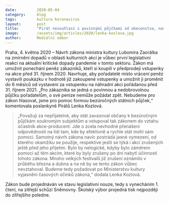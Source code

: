 ```yaml
---
date:         2020-05-04
category:     blog
tags:         kultura koronavirus
layout:       post
title:        "Pirát nesouhlasí s povinnými půjčkami od obecenstva, navrhují bezúročné půjčky na kulturu od státu"
image:        /assets/img/articles/2020/lenka-kozlova.jpg
author:       Mediální odbor
--- 
```





 

Praha, 4. května 2020 – Návrh zákona ministra kultury Lubomíra Zaorálka na zmírnění dopadů v oblasti kulturních akcí je vůbec první legislativní reakcí na aktuální kritické dopady pandemie v tomto sektoru. Zákon má umožnit ponechání peněz zákazníků, kteří si koupili v předprodeji vstupenky na akce před 31. říjnem 2020. Navrhuje, aby pořadatelé místo vrácení peněz vystavili poukázku v hodnotě již zakoupené vstupenky a umožnit ji proměnit do 6 měsíců od vystavení za vstupenku na náhradní akci pořádanou před 31. říjnem 2021. „Pro zákazníka se jedná o povinnou a nedobrovolnou půjčku pořadatelům, o své peníze nemůže požádat zpět. Nebudeme pro zákon hlasovat, jsme pro pomoc formou bezúročných státních půjček,“ komentovala poslankyně Pirátů Lenka Kozlová.

> „Považuji za nepřijatelné, aby stát zavazoval občany k bezúročným půjčkám soukromým subjektům a vstupoval tak zákonem do vztahu účastník akce-producent. Jde o zcela nevhodné přenášení odpovědnosti na lidi tam, kde by efektivně a rychle stát mohl sám pomoci. Samotný návrh zákona navíc postrádá jasné vymezení, od kterého okamžiku se použije, respektive jestli se týká i akcí zrušených ještě před jeho přijetím. Bylo by nelogické, kdyby bylo záměrem pomoci až těm akcím, které by byly zrušeny po dni nabytí účinnosti tohoto zákona. Mnoho velkých festivalů již zrušení oznámilo v průběhu března a dubna a na ně by se tento zákon vůbec nevztahoval. Budeme tedy požadovat po Ministerstvu kultury vyjasnění časových účinků zákona,“ dodala Lenka Kozlová.

Zákon bude projednáván ve stavu legislativní nouze, tedy s vynecháním 1. čtení, na zítřejší schůzi Sněmovny. Školský výbor projedná tisk nejpozději do zítřejšího poledne. 
